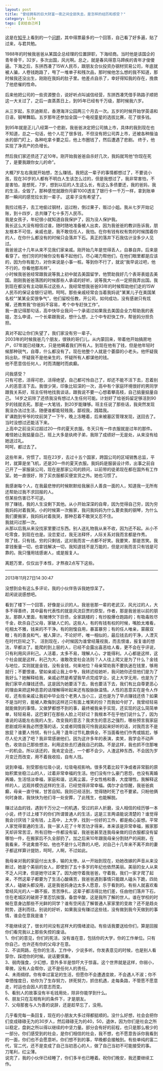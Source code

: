 ```yaml
---
layout: post
title: "曾经拥有的巨大财富一夜之间全部失去，是怎样的经历和感受？"
category: life
tags: [说给自己听]
---
```


这是在[知乎](http://www.zhihu.com/)上看到的一个[问题](http://www.zhihu.com/question/20664570)，其中得票最多的一个回答，自己看了好多遍，贴了过来，与君共勉。

<!--break-->

1988年的时候我爸爸从某国企总经理的位置辞职，下海经商。当时他是该国企的青年骨干，32岁，多次出国，风光啊。总之，就是春风得意马蹄疾的青年才俊傻逼。下海之后，东拼西凑了15W人民币，跟朋友合伙投资办钢材贸易公司，年底就被人骗，人卷钱跑路了，甩了一堆单子和残次品，那时候他怎么想的我不知道，那时候我还没出生，刚刚在我妈的肚子里。他差点自杀了，幸好得知我的存在，挽救了他悲催的性命。


后来他把公司的一些资源整合，说好听点叫诚信经营，东拼西凑凭借手熟路子顺把这一大关过了，之后一直蒸蒸日上，到95年已经有千万级，那时候我六岁。


从三岁起，东京迪斯尼，香港海洋公园两三个月去一次。五岁的时候开始学英语和日语，钢琴舞蹈。五岁那年还参加全国一个电视童星的选拔比赛，花了很多钱。


到95年就是正儿八经第一个悲剧，我爸爸决定把公司搞上市，具体的我到现在也不知道，总之一句话，他个人花了很多钱，不但没有把公司弄上市，还被各种揩油水的部门盯上，各种吃拿卡要之后，他上市圈钱了，然后遭遇了悲剧。
终于，他实现了净资产的负增长。


然后我们家还债还了近10年。刚开始我爸爸自杀好几次，我妈就骂他“你现在死了，是要我跟你女儿的命”。


大概7岁左右我就开始想，怎么赚钱。我把这一辈子的事情都想过了，不要说小孩，现在30岁的人都有不明白人生该怎么过的，但是我想过了，我非常害怕，不是害怕，是想死，7岁，想到以后的人生这么长，有这么多债要还，我的爸妈，我的生活，全毁了。那种感觉就跟你月薪1000透支了银行卡一千万一样，拿到账单那一瞬间的感觉拉长到一辈子。
这辈子没有希望了。


我捡过瓶子，去工地偷过钢材，运过粉，倒过果子，贩过小姐。我从七岁开始记账，到十四岁，总共赚了七十多万人民币。  
我是女孩子，年纪很小就知道自我保护了，因为没人保护我。  
我长这么大没有相信过谁，随时随地准备被人出卖，因为我爸爸的教训告诉我，朋友根本不可信，亲戚也是，我不敢信任人，我怕。在你有钱有权有势的时候围着你的人，在你什么都没有的时候只会落井下石。真正的落井下石我估计没多少人见过。  
我爸爸这十几年从来不见我们家亲戚。刚开始几年是觉得丢人，自暴自弃。后来是看穿了。他们穷的时候你没有看不起他们，尽心竭力帮他们，在他们眼里都是应该的，因为你有能力，对你来说是小事一桩。等到你不行了，就说“我早说过吧，他不行的，你看他那吊样”。  
小时候我爸爸经常跟我说等我上初中就去美国留学，他赞助我好几个表哥表姐去美国。刚刚我爸爸落困的时候那些人承诺的好听，说等我大一点一定把我弄出国。我到现在都没有主动联系过这些人，我经常想我爸爸93年的时候帮助他们走的15W人民币的保证金银行证明，呵呵。那些亲戚经常会当着我妈说"某某儿子在美国某名校"“某某全奖很争气”，他们留校任教，开公司，如何成功，没有感谢只有炫耀，还教育我“你爸妈不容易，考个中专赶快工作”。  
我一直记得那句话，高中快毕业我问一个承诺过如果我去美国会全力帮助我的表姐，怎么申请，一个长辈跟我说，想什么想，上个中专赶快工作，帮爸妈分担负担。


真对不起让你们失望了，我们家没有穷一辈子。  
2003年的时候我爸几个朋友，很铁的哥们儿，从内蒙回来，带着他开始搞房地产，07年就已经赚大，只是他瞒着我们所有人。到现在他有了钱，但是他年轻时候那种锐气，自尊，什么都没有了。现在他整个人就是个萎靡的小老头。他怀疑我妈出轨，怀疑我不是他亲生的，怀疑所有人都谋他的钱。  
他不愿意信任何人，时而清醒时而疯癫。


问我感受？  
只有可悲，活得可悲，活得绝望，自己都可怜自己了，却还不能不活下去，忍着别人的恶意活下去。我很少哭，印象比较深的一次，高中有个家庭环境很好的男同学跟我关系好，班主任特地找我谈话，跟我说不要一心想着攀高枝，自己掂量掂量自己。
14岁之前除了还债我没有想过人生任何可能。计划好了给爸妈留足够活到90岁的钱就去死。那是一大笔钱，到20岁能赚够。班主任说了那些话，我突然发现我没办法过生活，随便谁都能轻贱我，鄙视我，践踏我。  
旷课跑到爷爷的坟前哭了一下午，晚上冻睡着，后来被墓区管理发现，送回去了。  
当时没想过还能活下来。  
上高中之前没买过超过20一件的夏天衣服。冬天只有一件衣服就是过年的那件。难怪她让我掂量自己，班上大多是纨绔子弟，我除了成绩好一无是处，从来没有给她送过礼。  
呵呵，都过去了。


这些年来，穷惯了。现在23岁，去过十五个国家，跨国公司的区域销售总监，平时，就算是坐飞机，还是20一件的夏天衣服。我妈妈是服装设计师，出事之前自己开了一家服装公司，现在是那家公司的顾问，以前带的徒弟现在都在国外有工作室。她一直很好，除了买衣服都买便宜货之外。她也习惯了。


我感谢每个人，在我最悲惨的时候默默给我展示人善良一面的人，知道我一无所有还帮助过我不求回报的人。  
但某些伤害已不可逆。  
除了赚钱，我的人生没剩下其他。从小开始深深的自卑，因为觉得自己穷，因为穷我妈妈对着我哭。小的时候第一次搬家，我问我妈妈为什么要卖我的钢琴，为什么我们要搬家，我妈妈对着我哭，那种忍着不敢哭又忍不住。  
我就问过那一次。  
从那以后我从来没找家里要过东西。别人送礼物我从来不收，因为还不起。从小不吃零食，到现在也是。没恋爱过，我无法释怀，人际关系对我而言都是作秀。  
除了钱，只有钱。穷的只剩钱，这对我而言一点都不好笑。我要笑，那是苦笑。我拿钱衡量一切，也拿钱解决一切，我知道钱不是万能的，但是对我而言只有钱是可靠的。我只懂用钱感谢人，或是报复人。


离题万里，仅仅出于本性，才熬夜2点写下这些。
***
2013年11月27日14:30:47

没想到会有这么多评论，我的小伙伴告诉我她惊呆了。  
趁闲说说感想吧。


看到了楼下一个回答，好像是认识的人。我爸爸那一辈的老武汉，风光过的人，大多不得善终，其中最有代表性的就是风流巨贾的原型，作者，那是我爸爸以前的朋友。那群人里面，有赌博欠下巨债，全家跳楼的；有炒股爆仓跑路的；有吸毒败尽千金，砍杀自己父母，家破人亡的。这些人，有的有钱有权的时候，嘴脸太难看，吃相太不雅，钱来的不干净。有的刚愎自用，暴富暴穷；有的任人唯亲，蒙蔽双眼；有的善良和气，被人算计。不论好坏，唯一相似的，最后钱去的干净，人湮灭在时代巨轮之下。
活到现在，小时候因为谁曾经蔑视我，而去恨谁，报复谁的想法，早都淡了。能爬的到上层的人，已经不会露出喜恶给人看，更不会在乎评说，只有利用风评利己。人活着，太多不易，理解人心，才能得利。人心都是这样，这个社会就是这样，利己为大，谁敢改变社会法则？人人往上爬又是为了什么？金钱与地位，实则就是金钱，没有金钱，何来地位？母亲常劝我不要执迷在钱里，够用就行；不要恨谁，譬如亲戚让我上中专，我转述给她听，我问她你还信他们是为了我好么？她解释给我，亲戚必然是希望我早点完成学业，说上大学无用，也是为了我们家早点赚钱还债。这是因为她要活下去，我也要活下去，我们有比自尊更恶心的理由来把这种恶意的话理解得听起来还有股脉脉温情。人性的恶意实在是令人作呕，还有些亲戚让我初中毕业找个老男人当小三，这也是为了早点赚钱还债？如果不是当时穷，能被人欺侮到这样还只有面上堆笑的份？而我如今好了，我曾经轻易就能做到的事情，又做梦都想不到的事，最终被我亲手实现，还实现的这么简简单单，轻轻易易，这巴掌打在那些人脸上可好过？我根本不在乎他们说什么了，因为谁说的话能左右我的人生，改变我的意志？我求生的意志之强烈，哪些预言我家庭悲剧或将来我必然堕落的话，又或者同情我可怜我说起来好听的话，对我而言不是放屁？谁要人怜悯，有什么用？逢年过节礼数俱全，不当面看他们作秀或尴尬，够尽人伦大道了吧？我非常感谢他们，因为这许多年的表演，卖笑，我学会不动声色，收敛自己那些想法，利用这些去打通我自己的路。不是这样，我也抓不住那唯一的机会。所以该还的，我肯定会还，一个都不会少。人渣这种东西，不会因为岁月变迁而改变，用不着我收拾，自有人找。


说到幸福，别受那些垃圾小说，垃圾电视影响。很多凭着比较干净或者非常脏的原始积累坐稳江山的人，过着非常幸福的生活。他们没有什么豪门恩怨，也没有离婚再婚，生活恬淡幸福，家庭和谐，远离尘嚣，子女性格和善，大度理性。我解释这样的人，远观并模仿这样的生活，已经觉得非常幸福。偶尔才会惊醒，我爸爸疯癫，母亲一直守候，甘苦自知。我则已经活到，觉得随时死了也不要紧。只盼他俩何时身故，我快快为他们寻一处安葬，了此残生，也能解脱。


赚过沾血的钱，遇到千万分之一的机遇，受过的非人折磨，没人相信的经历够一本小说，终于过上楼下的你们所谓普通人的生活，这是三言两语能说清楚的？谁觉得我会讨厌钱？没有钱，上高中，上大学，找到一份好的工作，都是痴心妄想。平常人家觉得普通的生活，我一家人花了十年苦功才得来，本来该是异常幸福，搬家那天却非常苦涩，所有旧物一件都没有留，我爸爸甚至连我母亲做的旧衣服都没有留哪怕一件，在搬家后不久全部扔了。加之后来10年跟我母亲分割财产的闹剧，在我看来，不说禽兽不如，他也不是什么可靠的人吧，对自己十几年来不离不弃的妻子都这样算计提防，呵呵，人啊，不过如此。


我母亲对我的家庭付出太多，输的太惨。从一开始到现在，劝她改嫁的声音从来没断过，她是个美丽的女人，即使到了五十多岁的年纪也依然美丽。美丽的女人从来不乏人问津，但是她守过来了。因为她守着我爸爸，守着我，我们一家才爬了起来，不然这辈子都要为了生活心酸痛苦，我爸爸遇到事情只能跟人磕头下跪，四处求人，磕破头都没用，这是我爸妈身边太多人愿意，乐于看到的。有些人就喜欢看曾经风光的人一蹶不振，苦苦挣扎，这辈子都活得比他们差，任由他们落井下石，住在老城区的破房子里忍饥挨饿，备尝辛酸，这是我所了解的世人。谁在学校的时候在意身边那些不光鲜的同学？谁有空闲去了解普通人家家里的变故？还不是趋炎附势，逐利而往。别说的好听，如果我没有赚过这些钱，没有做到我今天做到的事情，谁会在意我是谁？


不能继续说了，很长时间没有这样大的情绪波动。有些话我要送给你们，算是回报你们看完我以上那些失控的废话。  
1、你们的意见，你们的死活，没有谁在意，包括你的大学，你的工作单位。只有你自己，也许还有你的父母才在意。  
2、不谈网路，在你的生活，工作中，少说多听。你发表意见的时候，也是别人看穿你，踩熄你的时候。说话要慎重。  
3、弱肉强食，少幻想，意外多半是惊吓大于惊喜。这个世界就是这样，你弱小，卑微，没有人会帮你，这不是任何人的责任。  
4、未雨绸缪。你有幸过富足的生活，但愿你不会遭遇变故，不会遇人不淑；你不幸恓惶度日，劝你为了生存努力，拼死努力，抓住机遇，走每条路，不管愿不愿意走，时运也会因人的意志而变。  
5、看别人的故事没有半毛钱用处，除非你能学到什么。  
6、朋友只在互相有利的条件下，才是朋友。  
7、父母那套与人为善的说辞，还是趁早忘了，没用。  


几乎看完每一条回复，现在的小朋友大多过得都挺顺的。没什么好想，社会会把你们变成碌碌无为的30岁人，然后碌碌无为的40，50，退休，因为你们是社会之所以稳定，盘剥之所以得以继续的中坚力量。部分会有好的前程，也只是那么极少的一部分。你们感受到的社会，是你们相信的社会，我不想，也不愿意告诉你我看到的一面，你们也不会愿意听。你们想不到的事，早晚都会接触到。有些单纯的富二代，官二代，还不是变成了自己当初恶心的人，做了自己当初不可能接受的事。
刀笔利，红尘薄。  
说完了，我的小伙伴已经睡了，你们多半也已睡着。祝你们晚安，我还要继续工作。